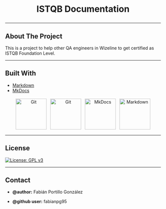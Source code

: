 <div id="top"></div>

  <h1 align="center">ISTQB Documentation</>

___
<!-- ABOUT THE PROJECT -->
## **About The Project**

This is a project to help other QA engineers in Wizeline to get certified as ISTQB Foundation Level.

___
## **Built With**

* [Markdown](https://www.markdownguide.org/basic-syntax/)
* [MkDocs](https://www.mkdocs.org/)

<p align="center">
<img src="https://raw.githubusercontent.com/jmnote/z-icons/master/svg/git.svg" alt="Git" height="100" width="100" style="vertical-align:top; margin:4px">  <!-- Git -->
<img src="https://pngset.com/images/github-logo-label-text-symbol-transparent-png-2425199.png" alt="Git" height="100" width="100" style="vertical-align:top; margin:4px">  <!-- Github -->
<img src="https://ikerlandajuela.files.wordpress.com/2017/12/mkdocs.png" alt="MkDocs" height="100" width="100" style="vertical-align:top; margin:4px"> <!-- MkDocs -->
<img src="https://encrypted-tbn0.gstatic.com/images?q=tbn:ANd9GcT6wjuO9kjDU6J_zzq8M6cnmWD_V2wHthKHZWpRkfkS9ssEuYxEoiGQHF1mKgzPEXhR0zk&usqp=CAU" alt="Markdown" height="100" width="100" style="vertical-align:top; margin:4px"> <!-- Markdown -->
</p>

<!-- LICENSE -->
___

## **License**

[![License: GPL v3](https://img.shields.io/badge/License-GPLv3-blue.svg)](https://www.gnu.org/licenses/gpl-3.0)

___
<!-- CONTACT -->
## **Contact**

* **@author:** Fabián Portillo González 

* **@github user:** fabianpg95
